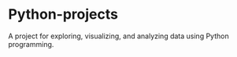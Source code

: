 # Python-projects
A project for exploring, visualizing, and analyzing data using Python programming.
